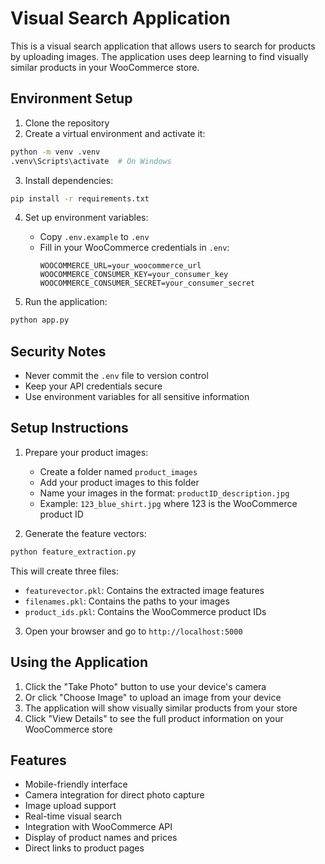 # Visual Search Application

This is a visual search application that allows users to search for products by uploading images. The application uses deep learning to find visually similar products in your WooCommerce store.

## Environment Setup

1. Clone the repository
2. Create a virtual environment and activate it:
```bash
python -m venv .venv
.venv\Scripts\activate  # On Windows
```

3. Install dependencies:
```bash
pip install -r requirements.txt
```

4. Set up environment variables:
   - Copy `.env.example` to `.env`
   - Fill in your WooCommerce credentials in `.env`:
     ```
     WOOCOMMERCE_URL=your_woocommerce_url
     WOOCOMMERCE_CONSUMER_KEY=your_consumer_key
     WOOCOMMERCE_CONSUMER_SECRET=your_consumer_secret
     ```

5. Run the application:
```bash
python app.py
```

## Security Notes
- Never commit the `.env` file to version control
- Keep your API credentials secure
- Use environment variables for all sensitive information

## Setup Instructions

1. Prepare your product images:
   - Create a folder named `product_images`
   - Add your product images to this folder
   - Name your images in the format: `productID_description.jpg`
   - Example: `123_blue_shirt.jpg` where 123 is the WooCommerce product ID

2. Generate the feature vectors:
```bash
python feature_extraction.py
```
This will create three files:
- `featurevector.pkl`: Contains the extracted image features
- `filenames.pkl`: Contains the paths to your images
- `product_ids.pkl`: Contains the WooCommerce product IDs

3. Open your browser and go to `http://localhost:5000`

## Using the Application

1. Click the "Take Photo" button to use your device's camera
2. Or click "Choose Image" to upload an image from your device
3. The application will show visually similar products from your store
4. Click "View Details" to see the full product information on your WooCommerce store

## Features

- Mobile-friendly interface
- Camera integration for direct photo capture
- Image upload support
- Real-time visual search
- Integration with WooCommerce API
- Display of product names and prices
- Direct links to product pages
